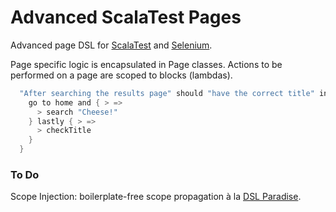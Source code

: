 # Advanced ScalaTest Pages #

Advanced page DSL for [ScalaTest](http://www.scalatest.org/) and [Selenium](http://www.scalatest.org/user_guide/using_selenium).

Page specific logic is encapsulated in Page classes. Actions to be performed on a page are scoped to blocks (lambdas).

```scala
  "After searching the results page" should "have the correct title" in {
    go to home and { > =>
      > search "Cheese!"
    } lastly { > =>
      > checkTitle
    }
  } 
```

### To Do ###

Scope Injection: boilerplate-free scope propagation à la [DSL Paradise](https://github.com/dsl-paradise/dsl-paradise).
